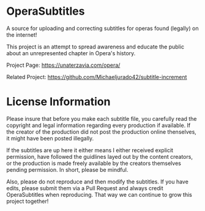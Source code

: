 # OperaSubtitles
A source for uploading and correcting subtitles for operas found (legally) on the internet!


This project is an attempt to spread awareness and educate the public about an unrepresented chapter in Opera's history. 

Project Page: https://unaterzavia.com/opera/

Related Project: https://github.com/Michaeljurado42/subtitle-increment

# License Information
Please insure that before you make each subtitle file, you carefully read the copyright and legal information regarding every production if available. If the creator of the production did not post the production online thenselves, it might have been posted illegally.

If the subtitles are up here it either means
I either received explicit permission, have followed the guidlines layed out by the content creators, or the production is made freely available by the creators themselves pending permission. In short, please be mindful.

Also, please do not reproduce and then modify the subtitles. If you have edits, please submit them via a Pull Request and always credit OperaSubtitles when reproducing. That way we can continue to grow this project together!
